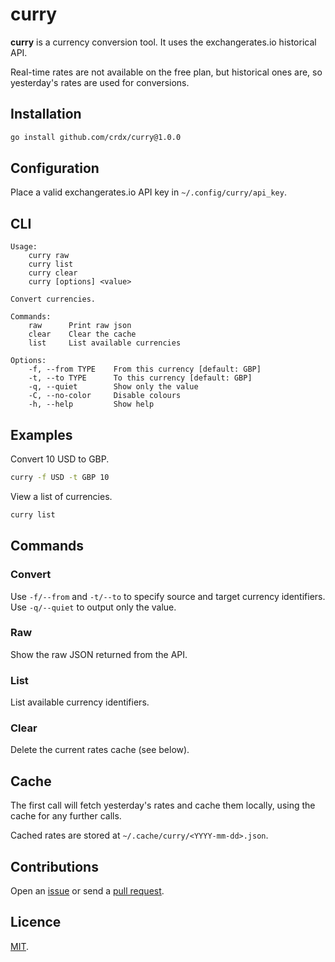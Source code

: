 # curry

**curry** is a currency conversion tool. It uses the exchangerates.io historical API.

Real-time rates are not available on the free plan, but historical ones are, so yesterday's rates are used for conversions.

## Installation

```bash
go install github.com/crdx/curry@1.0.0
```

## Configuration

Place a valid exchangerates.io API key in `~/.config/curry/api_key`.

## CLI

```
Usage:
    curry raw
    curry list
    curry clear
    curry [options] <value>

Convert currencies.

Commands:
    raw      Print raw json
    clear    Clear the cache
    list     List available currencies

Options:
    -f, --from TYPE    From this currency [default: GBP]
    -t, --to TYPE      To this currency [default: GBP]
    -q, --quiet        Show only the value
    -C, --no-color     Disable colours
    -h, --help         Show help
```

## Examples

Convert 10 USD to GBP.

```bash
curry -f USD -t GBP 10
```

View a list of currencies.

```bash
curry list
```

## Commands

### Convert

Use `-f/--from` and `-t/--to` to specify source and target currency identifiers. Use `-q/--quiet` to output only the value.

### Raw

Show the raw JSON returned from the API.

### List

List available currency identifiers.

### Clear

Delete the current rates cache (see below).

## Cache

The first call will fetch yesterday's rates and cache them locally, using the cache for any further calls.

Cached rates are stored at `~/.cache/curry/<YYYY-mm-dd>.json`.

## Contributions

Open an [issue](https://github.com/crdx/curry/issues) or send a [pull request](https://github.com/crdx/curry/pulls).

## Licence

[MIT](LICENCE.md).
